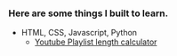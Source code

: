 ### Here are some things I built to learn.
- HTML, CSS, Javascript, Python
  - [Youtube Playlist length calculator](https://naveeens.github.io/How-much-longer/)

<!---
naveeens/naveeens is a ✨ special ✨ repository because its `README.md` (this file) appears on your GitHub profile.
You can click the Preview link to take a look at your changes.
--->
